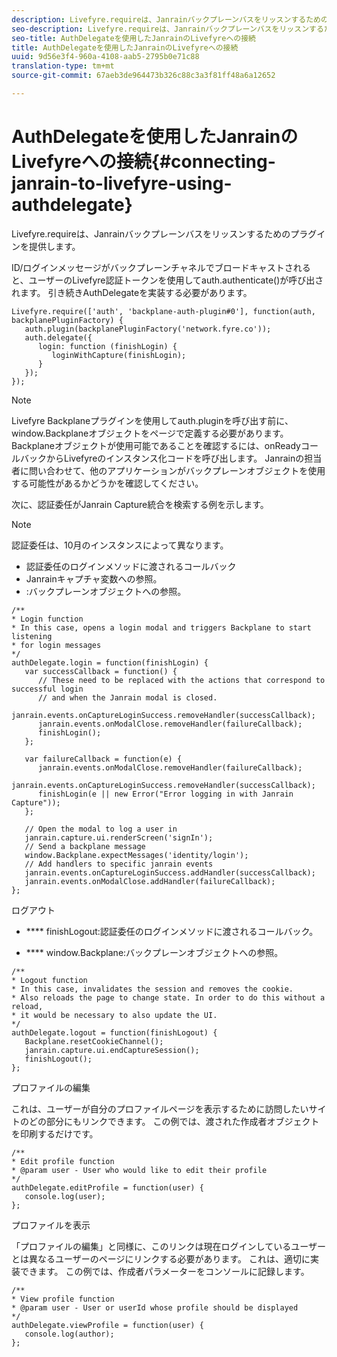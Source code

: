 ```yaml
---
description: Livefyre.requireは、Janrainバックプレーンバスをリッスンするためのプラグインを提供します。
seo-description: Livefyre.requireは、Janrainバックプレーンバスをリッスンするためのプラグインを提供します。
seo-title: AuthDelegateを使用したJanrainのLivefyreへの接続
title: AuthDelegateを使用したJanrainのLivefyreへの接続
uuid: 9d56e3f4-960a-4108-aab5-2795b0e71c88
translation-type: tm+mt
source-git-commit: 67aeb3de964473b326c88c3a3f81ff48a6a12652

---
```



# AuthDelegateを使用したJanrainのLivefyreへの接続{#connecting-janrain-to-livefyre-using-authdelegate}

Livefyre.requireは、Janrainバックプレーンバスをリッスンするためのプラグインを提供します。

ID/ログインメッセージがバックプレーンチャネルでブロードキャストされると、ユーザーのLivefyre認証トークンを使用してauth.authenticate()が呼び出されます。 引き続きAuthDelegateを実装する必要があります。

```
Livefyre.require(['auth', 'backplane-auth-plugin#0'], function(auth, backplanePluginFactory) { 
   auth.plugin(backplanePluginFactory('network.fyre.co')); 
   auth.delegate({ 
      login: function (finishLogin) { 
         loginWithCapture(finishLogin); 
      } 
   }); 
});
```

>[!NOTE]
>
>Livefyre Backplaneプラグインを使用してauth.pluginを呼び出す前に、window.Backplaneオブジェクトをページで定義する必要があります。 Backplaneオブジェクトが使用可能であることを確認するには、onReadyコールバックからLivefyreのインスタンス化コードを呼び出します。 Janrainの担当者に問い合わせて、他のアプリケーションがバックプレーンオブジェクトを使用する可能性があるかどうかを確認してください。

次に、認証委任がJanrain Capture統合を検索する例を示します。

>[!NOTE]
>
>認証委任は、10月のインスタンスによって異なります。

<!--Hannah: Mystery stray bullet found here. Please check against source. -Bob -->

* 認証委任のログインメソッドに渡されるコールバック
* Janrainキャプチャ変数への参照。
* :バックプレーンオブジェクトへの参照。

```
/** 
* Login function 
* In this case, opens a login modal and triggers Backplane to start listening 
* for login messages 
*/ 
authDelegate.login = function(finishLogin) { 
   var successCallback = function() { 
      // These need to be replaced with the actions that correspond to successful login  
      // and when the Janrain modal is closed. 
      janrain.events.onCaptureLoginSuccess.removeHandler(successCallback); 
      janrain.events.onModalClose.removeHandler(failureCallback); 
      finishLogin(); 
   }; 
  
   var failureCallback = function(e) { 
      janrain.events.onModalClose.removeHandler(failureCallback); 
      janrain.events.onCaptureLoginSuccess.removeHandler(successCallback); 
      finishLogin(e || new Error("Error logging in with Janrain Capture")); 
   }; 
  
   // Open the modal to log a user in 
   janrain.capture.ui.renderScreen('signIn'); 
   // Send a backplane message 
   window.Backplane.expectMessages('identity/login'); 
   // Add handlers to specific janrain events 
   janrain.events.onCaptureLoginSuccess.addHandler(successCallback); 
   janrain.events.onModalClose.addHandler(failureCallback); 
};
```

ログアウト

* **** finishLogout:認証委任のログインメソッドに渡されるコールバック。

* **** window.Backplane:バックプレーンオブジェクトへの参照。

```
/** 
* Logout function 
* In this case, invalidates the session and removes the cookie. 
* Also reloads the page to change state. In order to do this without a reload, 
* it would be necessary to also update the UI. 
*/ 
authDelegate.logout = function(finishLogout) { 
   Backplane.resetCookieChannel(); 
   janrain.capture.ui.endCaptureSession(); 
   finishLogout(); 
}; 
```

プロファイルの編集

これは、ユーザーが自分のプロファイルページを表示するために訪問したいサイトのどの部分にもリンクできます。 この例では、渡された作成者オブジェクトを印刷するだけです。

```
/** 
* Edit profile function 
* @param user - User who would like to edit their profile 
*/ 
authDelegate.editProfile = function(user) { 
   console.log(user); 
}; 
```

プロファイルを表示

「プロファイルの編集」と同様に、このリンクは現在ログインしているユーザーとは異なるユーザーのページにリンクする必要があります。 これは、適切に実装できます。 この例では、作成者パラメーターをコンソールに記録します。

```
/** 
* View profile function 
* @param user - User or userId whose profile should be displayed 
*/ 
authDelegate.viewProfile = function(user) { 
   console.log(author); 
};
```

